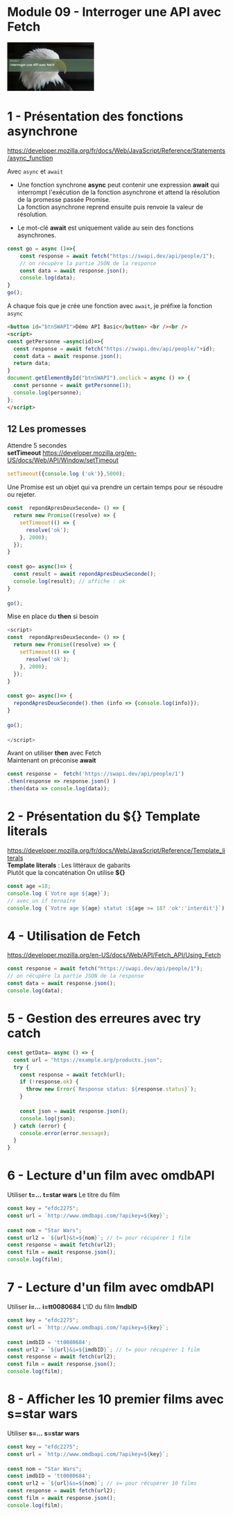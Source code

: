 # Module 09 - Interroger une API avec Fetch
![alt text](m9.webp)

# 1 - Présentation des fonctions asynchrone
https://developer.mozilla.org/fr/docs/Web/JavaScript/Reference/Statements/async_function  
  
Avec <code>async</code> et <code>await</code>  
- Une fonction synchrone **async** peut contenir une expression **await** qui interrompt l'exécution de la fonction asynchrone et attend la résolution de la promesse passée Promise.  
La fonction asynchrone reprend ensuite puis renvoie la valeur de résolution.
  
- Le mot-clé **await** est uniquement valide au sein des fonctions asynchrones.  

```js
const go = async ()=>{
    const response = await fetch("https://swapi.dev/api/people/1");
    // on récupère la partie JSON de la response
    const data = await response.json(); 
    console.log(data);
}
go();
```
A chaque fois que je crée une fonction avec <code>await</code>, je préfixe la fonction <code>async</code>
```html
<button id="btnSWAPI">Démo API Basic</button> <br /><br />
<script>
const getPersonne =async(id)=>{
  const response = await fetch("https://swapi.dev/api/people/"+id);
  const data = await response.json();
  return data;
}
document.getElementById("btnSWAPI").onclick = async () => {
  const personne = await getPersonne(1);
  console.log(personne);
};
</script>
```

## 12 Les promesses
Attendre  5 secondes  
**setTimeout** https://developer.mozilla.org/en-US/docs/Web/API/Window/setTimeout
```js
setTimeout({console.log ('ok')},5000);
```
  
Une Promise est un objet qui va prendre un certain temps pour se résoudre ou rejeter.
```js
const  repondApresDeuxSeconde= () => {
  return new Promise((resolve) => {
    setTimeout(() => {
      resolve('ok');
    }, 2000);
  });
}

const go= async()=> {
  const result = await repondApresDeuxSeconde();
  console.log(result); // affiche : ok
}

go();
```
Mise en place du **then** si besoin
```js
<script>
const  repondApresDeuxSeconde= () => {
  return new Promise((resolve) => {
    setTimeout(() => {
      resolve('ok');
    }, 2000);
  });
}

const go= async()=> {
  repondApresDeuxSeconde().then (info => {console.log(info)});
}

go();

</script>
```

Avant on utiliser **then** avec Fetch  
Maintenant on préconise **await**
```js
const response =  fetch('https://swapi.dev/api/people/1')
.then(response => response.json() )
.then(data => console.log(data));
```
# 2 - Présentation du ${} Template literals 
https://developer.mozilla.org/fr/docs/Web/JavaScript/Reference/Template_literals  
**Template literals** : Les littéraux de gabarits  
Plutôt que la concaténation 
On utilise **${}**
```js
const age =18;
console.log (`Votre age ${age}`);
// avec un if ternaire
console.log (`Votre age ${age} statut :${age >= 18? 'ok':'interdit'}`);
```

# 4 - Utilisation de Fetch
https://developer.mozilla.org/en-US/docs/Web/API/Fetch_API/Using_Fetch
```js
const response = await fetch("https://swapi.dev/api/people/1");
// on récupère la partie JSON de la response
const data = await response.json(); 
console.log(data);
```

# 5 - Gestion des erreures avec try catch
```js
const getData= async () => {
  const url = "https://example.org/products.json";
  try {
    const response = await fetch(url);
    if (!response.ok) {
      throw new Error(`Response status: ${response.status}`);
    }

    const json = await response.json();
    console.log(json);
  } catch (error) {
    console.error(error.message);
  }
}
```

# 6 - Lecture d'un film avec omdbAPI
Utiliser **t=...** **t=star wars** Le titre du film
```js
const key = "efdc2275";
const url = `http://www.omdbapi.com/?apikey=${key}`;
 
const nom = "Star Wars";
const url2 = `${url}&t=${nom}`; // t= pour récupérer 1 film
const response = await fetch(url2);
const film = await response.json();
console.log(film);
```  

# 7 - Lecture d'un film avec omdbAPI
Utiliser **i=...** **i=tt0080684** L'ID du film **ImdbID**
```js
const key = "efdc2275";
const url = `http://www.omdbapi.com/?apikey=${key}`;
 
const imdbID = 'tt0080684';
const url2 = `${url}&i=${imdbID}`; // t= pour récupérer 1 film
const response = await fetch(url2);
const film = await response.json();
console.log(film);
```  

# 8 - Afficher les 10 premier films avec  s=star wars
Utiliser **s=...** **s=star wars**
```js
const key = "efdc2275";
const url = `http://www.omdbapi.com/?apikey=${key}`;

const nom = "Star Wars";
const imdbID = 'tt0080684';
const url2 = `${url}&s=${nom}`; // s= pour récupérer 10 films
const response = await fetch(url2);
const film = await response.json();
console.log(film);
```  